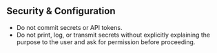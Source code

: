 ## Security & Configuration
- Do not commit secrets or API tokens.
- Do not print, log, or transmit secrets without explicitly explaining the purpose to the user and ask for permission before proceeding.
